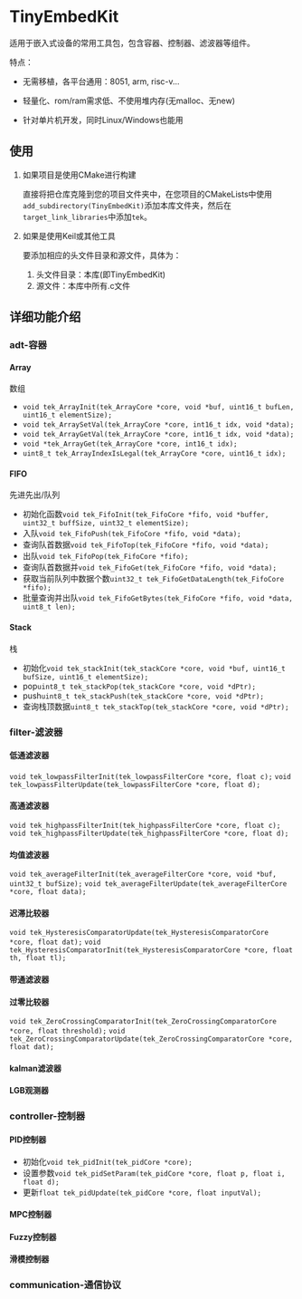 # TinyEmbedKit

适用于嵌入式设备的常用工具包，包含容器、控制器、滤波器等组件。

特点：

+ 无需移植，各平台通用：8051, arm, risc-v...

+ 轻量化、rom/ram需求低、不使用堆内存(无malloc、无new)

+ 针对单片机开发，同时Linux/Windows也能用

## 使用

1. 如果项目是使用CMake进行构建

    直接将把仓库克隆到您的项目文件夹中，在您项目的CMakeLists中使用`add_subdirectory(TinyEmbedKit)`添加本库文件夹，然后在`target_link_libraries`中添加`tek`。

2. 如果是使用Keil或其他工具

    要添加相应的头文件目录和源文件，具体为：
    1. 头文件目录：本库(即TinyEmbedKit)
    2. 源文件：本库中所有.c文件

## 详细功能介绍

### adt-容器

#### Array

数组

+ `void tek_ArrayInit(tek_ArrayCore *core, void *buf, uint16_t bufLen, uint16_t elementSize);`
+ `void tek_ArraySetVal(tek_ArrayCore *core, int16_t idx, void *data);`
+ `void tek_ArrayGetVal(tek_ArrayCore *core, int16_t idx, void *data);`
+ `void *tek_ArrayGet(tek_ArrayCore *core, int16_t idx);`
+ `uint8_t tek_ArrayIndexIsLegal(tek_ArrayCore *core, uint16_t idx);`

#### FIFO

先进先出/队列

+ 初始化函数`void tek_FifoInit(tek_FifoCore *fifo, void *buffer, uint32_t buffSize, uint32_t elementSize);`
+ 入队`void tek_FifoPush(tek_FifoCore *fifo, void *data);`
+ 查询队首数据`void tek_FifoTop(tek_FifoCore *fifo, void *data);`
+ 出队`void tek_FifoPop(tek_FifoCore *fifo);`
+ 查询队首数据并`void tek_FifoGet(tek_FifoCore *fifo, void *data);`
+ 获取当前队列中数据个数`uint32_t tek_FifoGetDataLength(tek_FifoCore *fifo);`
+ 批量查询并出队`void tek_FifoGetBytes(tek_FifoCore *fifo, void *data, uint8_t len);`

#### Stack

栈

+ 初始化`void tek_stackInit(tek_stackCore *core, void *buf, uint16_t bufSize, uint16_t elementSize);`
+ pop`uint8_t tek_stackPop(tek_stackCore *core, void *dPtr);`
+ push`uint8_t tek_stackPush(tek_stackCore *core, void *dPtr);`
+ 查询栈顶数据`uint8_t tek_stackTop(tek_stackCore *core, void *dPtr);`

### filter-滤波器

#### 低通滤波器

`void tek_lowpassFilterInit(tek_lowpassFilterCore *core, float c);`
`void tek_lowpassFilterUpdate(tek_lowpassFilterCore *core, float d);`

#### 高通滤波器

`void tek_highpassFilterInit(tek_highpassFilterCore *core, float c);`
`void tek_highpassFilterUpdate(tek_highpassFilterCore *core, float d);`

#### 均值滤波器

`void tek_averageFilterInit(tek_averageFilterCore *core, void *buf, uint32_t bufSize);`
`void tek_averageFilterUpdate(tek_averageFilterCore *core, float data);`

#### 迟滞比较器

`void tek_HysteresisComparatorUpdate(tek_HysteresisComparatorCore *core, float dat);`
`void tek_HysteresisComparatorInit(tek_HysteresisComparatorCore *core, float th, float tl);`

#### 带通滤波器

#### 过零比较器

`void tek_ZeroCrossingComparatorInit(tek_ZeroCrossingComparatorCore *core, float threshold);`
`void tek_ZeroCrossingComparatorUpdate(tek_ZeroCrossingComparatorCore *core, float dat);`

#### kalman滤波器

#### LGB观测器

### controller-控制器

#### PID控制器

+ 初始化`void tek_pidInit(tek_pidCore *core);`
+ 设置参数`void tek_pidSetParam(tek_pidCore *core, float p, float i, float d);`
+ 更新`float tek_pidUpdate(tek_pidCore *core, float inputVal);`

#### MPC控制器

#### Fuzzy控制器

#### 滑模控制器

### communication-通信协议
